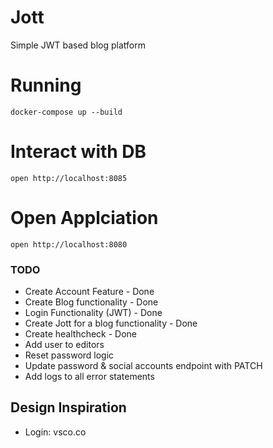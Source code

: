 # Jott

Simple JWT based blog platform

# Running
`docker-compose up --build`

# Interact with DB
`open http://localhost:8085`

# Open Applciation
`open http://localhost:8080`

### TODO
- Create Account Feature - Done
- Create Blog functionality - Done
- Login Functionality (JWT) - Done
- Create Jott for a blog functionality - Done
- Create healthcheck - Done
- Add user to editors
- Reset password logic
- Update password & social accounts endpoint with PATCH
- Add logs to all error statements

## Design Inspiration
- Login: vsco.co